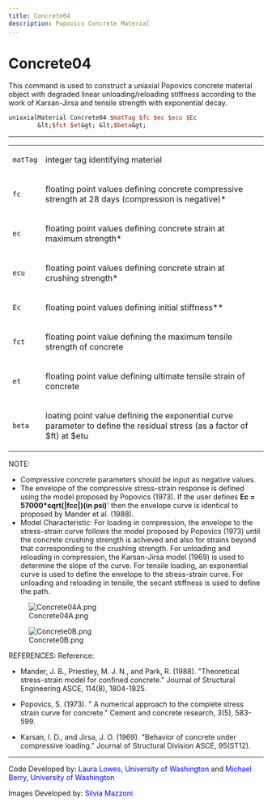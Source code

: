 ```yaml
---
title: Concrete04
description: Popovics Concrete Material
...
```


# Concrete04

<p>This command is used to construct a uniaxial Popovics concrete
material object with degraded linear unloading/reloading stiffness
according to the work of Karsan-Jirsa and tensile strength with
exponential decay.</p>

```tcl
uniaxialMaterial Concrete04 $matTag $fc $ec $ecu $Ec
        &lt;$fct $et&gt; &lt;$beta&gt;
```
<hr />
<table>
<tbody>
<tr class="odd">
<td><code class="parameter-table-variable">matTag</code></td>
<td><p>integer tag identifying material</p></td>
</tr>
<tr class="even">
<td><code class="parameter-table-variable">fc</code></td>
<td><p>floating point values defining concrete compressive strength at
28 days (compression is negative)*</p></td>
</tr>
<tr class="odd">
<td><code class="parameter-table-variable">ec</code></td>
<td><p>floating point values defining concrete strain at maximum
strength*</p></td>
</tr>
<tr class="even">
<td><code class="parameter-table-variable">ecu</code></td>
<td><p>floating point values defining concrete strain at crushing
strength*</p></td>
</tr>
<tr class="odd">
<td><code class="parameter-table-variable">Ec</code></td>
<td><p>floating point values defining initial stiffness**</p></td>
</tr>
<tr class="even">
<td><code class="parameter-table-variable">fct</code></td>
<td><p>floating point value defining the maximum tensile strength of
concrete</p></td>
</tr>
<tr class="odd">
<td><code class="parameter-table-variable">et</code></td>
<td><p>floating point value defining ultimate tensile strain of
concrete</p></td>
</tr>
<tr class="even">
<td><code class="parameter-table-variable">beta</code></td>
<td><p>loating point value defining the exponential curve parameter to
define the residual stress (as a factor of $ft) at $etu</p></td>
</tr>
</tbody>
</table>
<p>NOTE:</p>
<ul>
<li>Compressive concrete parameters should be input as negative
values.</li>
<li>The envelope of the compressive stress-strain response is defined
using the model proposed by Popovics (1973). If the user defines
<strong>Ec = 57000*sqrt(|fcc|)(in psi)</strong>' then the envelope curve
is identical to proposed by Mander et al. (1988).</li>
<li>Model Characteristic: For loading in compression, the envelope to
the stress-strain curve follows the model proposed by Popovics (1973)
until the concrete crushing strength is achieved and also for strains
beyond that corresponding to the crushing strength. For unloading and
reloading in compression, the Karsan-Jirsa model (1969) is used to
determine the slope of the curve. For tensile loading, an exponential
curve is used to define the envelope to the stress-strain curve. For
unloading and reloading in tensile, the secant stiffness is used to
define the path.</li>
</ul>
<figure>
<img src="/OpenSeesRT/contrib/static/Concrete04A.png" title="Concrete04A.png"
alt="Concrete04A.png" />
<figcaption aria-hidden="true">Concrete04A.png</figcaption>
</figure>
<figure>
<img src="/OpenSeesRT/contrib/static/Concrete0B.png" title="Concrete0B.png" alt="Concrete0B.png" />
<figcaption aria-hidden="true">Concrete0B.png</figcaption>
</figure>
<p>REFERENCES: Reference:</p>
<ul>
<li>Mander, J. B., Priestley, M. J. N., and Park, R. (1988).
"Theoretical stress-strain model for confined concrete." Journal of
Structural Engineering ASCE, 114(8), 1804-1825.</li>
</ul>
<ul>
<li>Popovics, S. (1973). " A numerical approach to the complete stress
strain curve for concrete." Cement and concrete research, 3(5),
583-599.</li>
</ul>
<ul>
<li>Karsan, I. D., and Jirsa, J. O. (1969). "Behavior of concrete under
compressive loading." Journal of Structural Division ASCE,
95(ST12).</li>
</ul>
<hr />
<p>Code Developed by: <span style="color:blue"> Laura Lowes,
University of Washington </span> and 
<span style="color:blue"> Michael Berry, University of Washington
</span></p>
<p>Images Developed by: <span style="color:blue"> Silvia Mazzoni
</span></p>
